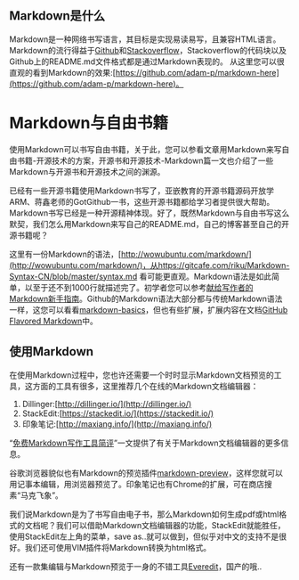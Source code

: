 ## Markdown是什么
Markdown是一种网络书写语言，其目标是实现易读易写，且兼容HTML语言。
Markdown的流行得益于[Github](www.github.com)和[Stackoverflow](www.stackoverflow.com)，Stackoverflow的代码块以及Github上的README.md文件格式都是通过Markdown表现的。
从这里您可以很直观的看到Markdown的效果:[https://github.com/adam-p/markdown-here](https://github.com/adam-p/markdown-here)。

# Markdown与自由书籍
使用Markdown可以书写自由书籍，关于此，您可以参看文章用Markdown来写自由书籍-开源技术的方案，开源书和开源技术-Markdown篇一文也介绍了一些Markdown与开源书和开源技术之间的渊源。

已经有一些开源书籍使用Markdown书写了，亚嵌教育的开源书籍源码开放学ARM、蒋鑫老师的GotGithub一书，这些开源书籍都给学习者提供很大帮助。Markdown书写已经是一种开源精神体现。好了，既然Markdown与自由书写这么默契，我们怎么用Markdown来写自己的README.md，自己的博客甚至自己的开源书籍呢？

这里有一份Markdown的语法，[http://wowubuntu.com/markdown/](http://wowubuntu.com/markdown/)，从https://gitcafe.com/riku/Markdown-Syntax-CN/blob/master/syntax.md
看可能更直观。Markdown语法是如此简单，以至于还不到1000行就描述完了。初学者您可以参考[献给写作者的Markdown新手指南](http://jianshu.io/p/q81RER)。Github的Markdown语法大部分都与传统Markdown语法一样，这您可以看看[markdown-basics](https://help.github.com/articles/markdown-basics)，但也有些扩展，扩展内容在文档[GitHub Flavored Markdown](https://help.github.com/articles/github-flavored-markdown)中。

## 使用Markdown
在使用Markdown过程中，您也许还需要一个时时显示Markdown文档预览的工具，这方面的工具有很多，这里推荐几个在线的Markdown文档编辑器：

1. Dillinger:[http://dillinger.io/](http://dillinger.io/)
2. StackEdit:[https://stackedit.io/](https://stackedit.io/)
3. 印象笔记:[http://maxiang.info/](http://maxiang.info/)

“[免费Markdown写作工具简评](http://jianshu.io/p/pgN9Rb)”一文提供了有关于Markdown文档编辑器的更多信息。

谷歌浏览器貌似也有Markdown的预览插件[markdown-preview](https://github.com/volca/markdown-preview)，这样您就可以用记事本编辑，用浏览器预览了。印象笔记也有Chrome的扩展，可在商店搜素“马克飞象”。

我们说Markdown是为了书写自由电子书，那么Markdown如何生成pdf或html格式的文档呢？我们可以借助Markdown文档编辑器的功能，StackEdit就能胜任，使用StackEdit左上角的菜单，save as..就可以做到，但似乎对中文的支持不是很好。我们还可使用VIM插件将Markdown转换为html格式。

还有一款集编辑与Markdown预览于一身的不错工具[Everedit](http://www.everedit.net/)，国产的哦..



